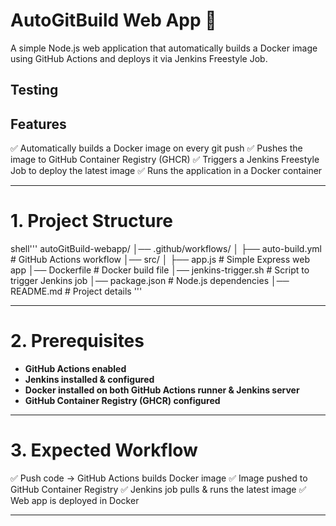 # AutoGitBuild Web App 🚀
A simple Node.js web application that automatically builds a Docker image using GitHub Actions 
and deploys it via Jenkins Freestyle Job.
## Testing
## Features
✅ Automatically builds a Docker image on every git push
✅ Pushes the image to GitHub Container Registry (GHCR)
✅ Triggers a Jenkins Freestyle Job to deploy the latest image
✅ Runs the application in a Docker container

---

# 1. Project Structure
shell'''
autoGitBuild-webapp/
│── .github/workflows/
│   ├── auto-build.yml      # GitHub Actions workflow
│── src/
│   ├── app.js              # Simple Express web app
│── Dockerfile              # Docker build file
│── jenkins-trigger.sh      # Script to trigger Jenkins job
│── package.json            # Node.js dependencies
│── README.md               # Project details
'''

---

# 2. Prerequisites
- **GitHub Actions enabled**
- **Jenkins installed & configured**
- **Docker installed on both GitHub Actions runner & Jenkins server**
- **GitHub Container Registry (GHCR) configured**

---

# 3. Expected Workflow
✅ Push code → GitHub Actions builds Docker image
✅ Image pushed to GitHub Container Registry
✅ Jenkins job pulls & runs the latest image
✅ Web app is deployed in Docker

---